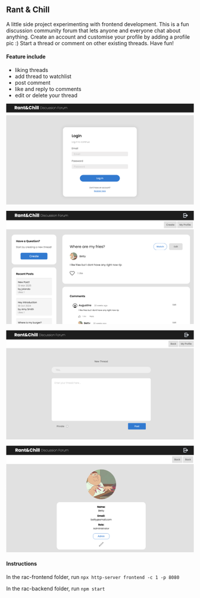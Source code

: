 ## Rant & Chill

A little side project experimenting with frontend development. This is a fun discussion community forum that lets anyone and everyone chat about anything. Create an account and customise your profile by adding a profile pic :) Start a thread or comment on other 
existing threads. Have fun! 

#### Feature include
* liking threads
* add thread to watchlist
* post comment
* like and reply to comments
* edit or delete your thread


![Project Image](readme-images/login-page.png)

![Project Image](readme-images/discussion-page.png)

![Project Image](readme-images/create-thread-page.png)

![Project Image](readme-images/user-profile-page.png)


#### Instructions
In the rac-frontend folder, run `npx http-server frontend -c 1 -p 8080`

In the rac-backend folder, run `npm start`




